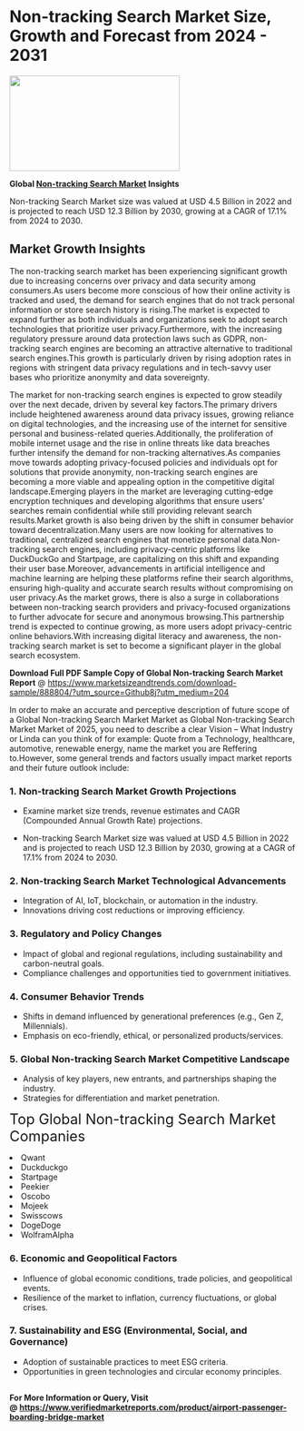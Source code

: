 <H1>Non-tracking Search Market Size, Growth and Forecast from 2024 - 2031</H1><img class="aligncenter size-medium wp-image-584254" src="https://thirdeyenews.in/wp-content/uploads/2024/09/Global-Market-Research-300x168.jpeg" alt="" width="300" height="168" /><p><strong>Global&nbsp;<a href="https://www.marketsizeandtrends.com/download-sample/888804/?utm_source=Github8j?utm_medium=204">Non-tracking Search Market</a> Insights</strong></p><p>Non-tracking Search Market size was valued at USD 4.5 Billion in 2022 and is projected to reach USD 12.3 Billion by 2030, growing at a CAGR of 17.1% from 2024 to 2030.</p><p><h2>Market Growth Insights</h2> <p>The non-tracking search market has been experiencing significant growth due to increasing concerns over privacy and data security among consumers.As users become more conscious of how their online activity is tracked and used, the demand for search engines that do not track personal information or store search history is rising.The market is expected to expand further as both individuals and organizations seek to adopt search technologies that prioritize user privacy.Furthermore, with the increasing regulatory pressure around data protection laws such as GDPR, non-tracking search engines are becoming an attractive alternative to traditional search engines.This growth is particularly driven by rising adoption rates in regions with stringent data privacy regulations and in tech-savvy user bases who prioritize anonymity and data sovereignty.</p> <p>The market for non-tracking search engines is expected to grow steadily over the next decade, driven by several key factors.The primary drivers include heightened awareness around data privacy issues, growing reliance on digital technologies, and the increasing use of the internet for sensitive personal and business-related queries.Additionally, the proliferation of mobile internet usage and the rise in online threats like data breaches further intensify the demand for non-tracking alternatives.As companies move towards adopting privacy-focused policies and individuals opt for solutions that provide anonymity, non-tracking search engines are becoming a more viable and appealing option in the competitive digital landscape.Emerging players in the market are leveraging cutting-edge encryption techniques and developing algorithms that ensure users' searches remain confidential while still providing relevant search results.Market growth is also being driven by the shift in consumer behavior toward decentralization.Many users are now looking for alternatives to traditional, centralized search engines that monetize personal data.Non-tracking search engines, including privacy-centric platforms like DuckDuckGo and Startpage, are capitalizing on this shift and expanding their user base.Moreover, advancements in artificial intelligence and machine learning are helping these platforms refine their search algorithms, ensuring high-quality and accurate search results without compromising on user privacy.As the market grows, there is also a surge in collaborations between non-tracking search providers and privacy-focused organizations to further advocate for secure and anonymous browsing.This partnership trend is expected to continue growing, as more users adopt privacy-centric online behaviors.With increasing digital literacy and awareness, the non-tracking search market is set to become a significant player in the global search ecosystem.<p><span class=""><strong>Download Full PDF Sample Copy of Global Non-tracking Search Market Report</strong> @ <a href="https://www.marketsizeandtrends.com/download-sample/888804/?utm_source=Github8j?utm_medium=204" target="_blank">https://www.marketsizeandtrends.com/download-sample/888804/?utm_source=Github8j?utm_medium=204</a></span></p><p>In order to make an accurate and perceptive description of future scope of a Global&nbsp;Non-tracking Search Market Market as Global&nbsp;Non-tracking Search Market Market of 2025, you need to describe a clear Vision &ndash; What Industry or Linda can you think of for example: Quote from a Technology, healthcare, automotive, renewable energy, name the market you are Reffering to.However, some general trends and factors usually impact market reports and their future outlook include:</p><h3>1.&nbsp;<strong>Non-tracking Search Market Growth Projections</strong></h3><ul><li>Examine market size trends, revenue estimates and CAGR (Compounded Annual Growth Rate) projections.</li><li><p>Non-tracking Search Market size was valued at USD 4.5 Billion in 2022 and is projected to reach USD 12.3 Billion by 2030, growing at a CAGR of 17.1% from 2024 to 2030.</p></li></ul><h3>2.&nbsp;<strong>Non-tracking Search Market Technological Advancements</strong></h3><ul><li>Integration of AI, IoT, blockchain, or automation in the industry.</li><li>Innovations driving cost reductions or improving efficiency.</li></ul><h3>3.&nbsp;<strong>Regulatory and Policy Changes</strong></h3><ul><li>Impact of global and regional regulations, including sustainability and carbon-neutral goals.</li><li>Compliance challenges and opportunities tied to government initiatives.</li></ul><h3>4.&nbsp;<strong>Consumer Behavior Trends</strong></h3><ul><li>Shifts in demand influenced by generational preferences (e.g., Gen Z, Millennials).</li><li>Emphasis on eco-friendly, ethical, or personalized products/services.</li></ul><h3>5.&nbsp;<strong>Global Non-tracking Search Market Competitive Landscape</strong></h3><ul><li>Analysis of key players, new entrants, and partnerships shaping the industry.</li><li>Strategies for differentiation and market penetration.</li></ul><p data-pm-slice="1 1 []"><span style="color: inherit; font-family: inherit; font-size: 25px;">Top Global Non-tracking Search Market Companies</span></p><div class="" data-test-id=""><p><li>Qwant</li><li> Duckduckgo</li><li> Startpage</li><li> Peekier</li><li> Oscobo</li><li> Mojeek</li><li> Swisscows</li><li> DogeDoge</li><li> WolframAlpha</li></p></div><h3>6.&nbsp;<strong>Economic and Geopolitical Factors</strong></h3><ul><li>Influence of global economic conditions, trade policies, and geopolitical events.</li><li>Resilience of the market to inflation, currency fluctuations, or global crises.</li></ul><h3>7.&nbsp;<strong>Sustainability and ESG (Environmental, Social, and Governance)</strong></h3><ul><li>Adoption of sustainable practices to meet ESG criteria.</li><li>Opportunities in green technologies and circular economy principles.</li></ul><h2><strong style="font-size: 14px;">For More Information or Query, Visit @&nbsp;</strong><a style="background-color: #ffffff; font-size: 14px;" href="https://www.marketsizeandtrends.com/report/non-tracking-search-market-/" target="_blank">https://www.verifiedmarketreports.com/product/airport-passenger-boarding-bridge-market</a></h2>